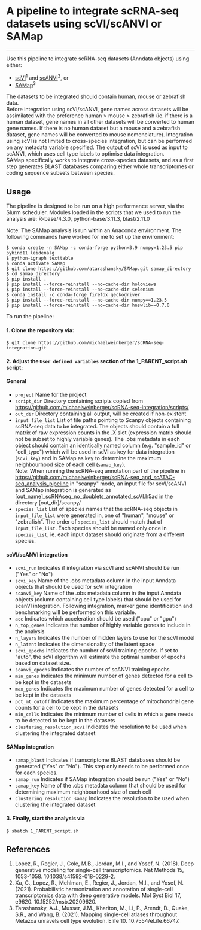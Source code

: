 # A pipeline to integrate scRNA-seq datasets using scVI/scANVI or SAMap
---
Use this pipeline to integrate scRNA-seq datasets (Anndata objects) using either:
- [scVI](https://docs.scvi-tools.org/en/stable/user_guide/models/scvi.html)<sup>1</sup> and [scANVI](https://docs.scvi-tools.org/en/stable/user_guide/models/scanvi.html)<sup>2</sup>, or
- [SAMap](https://github.com/atarashansky/SAMap?tab=readme-ov-file)<sup>3</sup>

The datasets to be integrated should contain human, mouse or zebrafish data. <br>
Before integration using scVI/scANVI, gene names across datasets will be assimilated with the preference human > mouse > zebrafish (ie. if there is a human dataset, gene names in all other datasets will be converted to human gene names. If there is no human dataset but a mouse and a zebrafish dataset, gene names will be converted to mouse nomenclature). Integration using scVI is not limited to cross-species integration, but can be performed on any metadata variable specified. The output of scVI is used as input to scANVI, which uses cell type labels to optimise data integration. <br>
SAMap specifically works to integrate cross-species datasets, and as a first step generates BLAST databases comparing either whole transcriptomes or coding sequence subsets between species.


## Usage

The pipeline is designed to be run on a high performance server, via the Slurm scheduler. Modules loaded in the scripts that we used to run the analysis are:
R-base/4.3.0, python-base/3.11.3,  blast/2.11.0

Note: The SAMap analysis is run within an Anaconda environment. The following commands have worked for me to set up the environment:
```
$ conda create -n SAMap -c conda-forge python=3.9 numpy=1.23.5 pip pybind11 leidenalg
$ python-igraph texttable
$ conda activate SAMap
$ git clone https://github.com/atarashansky/SAMap.git samap_directory
$ cd samap_directory
$ pip install .
$ pip install --force-reinstall --no-cache-dir holoviews
$ pip install --force-reinstall --no-cache-dir selenium
$ conda install -c conda-forge firefox geckodriver
$ pip install --force-reinstall --no-cache-dir numpy==1.23.5
$ pip install --force-reinstall --no-cache-dir hnswlib==0.7.0
```

To run the pipeline:

#### 1. Clone the repository via:
```
$ git clone https://github.com/michaelweinberger/scRNA-seq-integration.git
```
   
#### 2. Adjust the `User defined variables` section of the **1_PARENT_script.sh** script:

#### General
- `project`   Name for the project
- `script_dir`   Directory containing scripts copied from https://github.com/michaelweinberger/scRNA-seq-integration/scripts/
- `out_dir`   Directory containing all output, will be created if non-existent
- `input_file_list`   List of file paths pointing to Scanpy objects containing scRNA-seq data to be integrated. The objects should contain a full matrix of raw expression counts in the .X slot (expression matrix should not be subset to highly variable genes). The .obs metadata in each object should contain an identically named column (e.g. "sample_id" or "cell_type") which will be used in scVI as key for data integration (`scvi_key`) and in SAMap as key to determine the maximum neighbourhood size of each cell (`samap_key`). <br>
Note: When running the scRNA-seq annotation part of the pipeline in https://github.com/michaelweinberger/scRNA-seq_and_scATAC-seq_analysis_pipeline in "scanpy" mode, an input file for scVI/scANVI and SAMap integration is generated as [out_name]_scRNAseq_no_doublets_annotated_scVI.h5ad in the directory [out_dir]/scanpy/
- `species_list`   List of species names that the scRNA-seq objects in  `input_file_list` were generated in, one of "human", "mouse" or "zebrafish". The order of `species_list` should match that of `input_file_list`. Each species should be named only once in `species_list`, ie. each input dataset should originate from a different species.

#### scVI/scANVI integration
- `scvi_run`   Indicates if integration via scVI and scANVI should be run ("Yes" or "No")
- `scvi_key`   Name of the .obs metadata column in the input Anndata objects that should be used for scVI integration
- `scanvi_key`  Name of the .obs metadata column in the input Anndata objects (column containing cell type labels) that should be used for scanVI integration. Following integration, marker gene identification and benchmarking will be performed on this variable.
- `acc`   Indicates which acceleration should be used ("cpu" or "gpu")
- `n_top_genes`   Indicates the number of highly variable genes to include in the analysis
- `n_layers`   Indicates the number of hidden layers to use for the scVI model
- `n_latent`   Indicates the dimensionality of the latent space
- `scvi_epochs`   Indicates the number of scVI training epochs. If set to "auto", the scVI algorithm will estimate the optimal number of epochs based on dataset size.
- `scanvi_epochs`   Indicates the number of scANVI training epochs
- `min_genes`   Indicates the minimum number of genes detected for a cell to be kept in the datasets
- `max_genes`   Indicates the maximum number of genes detected for a cell to be kept in the datasets
- ` pct_mt_cutoff `   Indicates the maximum percentage of mitochondrial gene counts for a cell to be kept in the datasets
- `min_cells`   Indicates the minimum number of cells in which a gene needs to be detected to be kept in the datasets
- `clustering_resolution_scvi`   Indicates the resolution to be used when clustering the integrated dataset

#### SAMap integration
- `samap_blast`   Indicates if transcriptome BLAST databases should be generated ("Yes" or "No"). This step only needs to be performed once for each species.
- `samap_run`   Indicates if SAMap integration should be run ("Yes" or "No")
- `samap_key`   Name of the .obs metadata column that should be used for determining maximum neighbourhood size of each cell
- `clustering_resolution_samap`   Indicates the resolution to be used when clustering the integrated dataset

#### 3. Finally, start the analysis via
```
$ sbatch 1_PARENT_script.sh
```

## References
1.	Lopez, R., Regier, J., Cole, M.B., Jordan, M.I., and Yosef, N. (2018). Deep generative modeling for single-cell transcriptomics. Nat Methods 15, 1053-1058. 10.1038/s41592-018-0229-2.
2.	Xu, C., Lopez, R., Mehlman, E., Regier, J., Jordan, M.I., and Yosef, N. (2021). Probabilistic harmonization and annotation of single-cell transcriptomics data with deep generative models. Mol Syst Biol 17, e9620. 10.15252/msb.20209620.
3.	Tarashansky, A.J., Musser, J.M., Khariton, M., Li, P., Arendt, D., Quake, S.R., and Wang, B. (2021). Mapping single-cell atlases throughout Metazoa unravels cell type evolution. Elife 10. 10.7554/eLife.66747.


